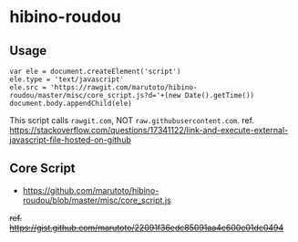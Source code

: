 # hibino-roudou

## Usage
```
var ele = document.createElement('script')
ele.type = 'text/javascript'
ele.src = 'https://rawgit.com/marutoto/hibino-roudou/master/misc/core_script.js?d='+(new Date().getTime())
document.body.appendChild(ele)
```

This script calls `rawgit.com`, NOT `raw.githubusercontent.com`.
ref. https://stackoverflow.com/questions/17341122/link-and-execute-external-javascript-file-hosted-on-github

## Core Script
- https://github.com/marutoto/hibino-roudou/blob/master/misc/core_script.js

~~ref. https://gist.github.com/marutoto/22091f36edc85091aa4c600e01dc0494~~
